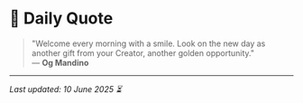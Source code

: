 # 📜 Daily Quote

> "Welcome every morning with a smile. Look on the new day as another gift from your Creator, another golden opportunity."  
> — **Og Mandino**

---

_Last updated: 10 June 2025 ⏳_
